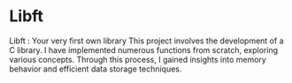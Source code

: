 # Libft

Libft : Your very first own library
This project involves the development of a C library. I have implemented numerous functions from scratch, exploring various concepts. Through this process, I gained insights into memory behavior and efficient data storage techniques.
